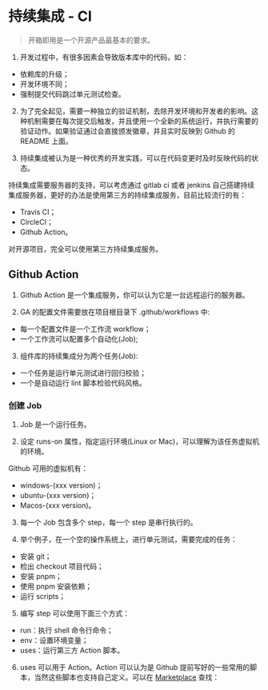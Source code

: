 # 持续集成 - CI

> 开箱即用是一个开源产品最基本的要求。

1. 开发过程中，有很多因素会导致版本库中的代码，如：

- 依赖库的升级；
- 开发环境不同；
- 强制提交代码跳过单元测试检查。

2. 为了完全起见，需要一种独立的验证机制，去除开发环境和开发者的影响。这种机制需要在每次提交后触发，并且使用一个全新的系统运行，并执行需要的验证动作。如果验证通过会直接颁发徽章，并且实时反映到 Github 的 README 上面。

3. 持续集成被认为是一种优秀的开发实践，可以在代码变更时及时反映代码的状态。

持续集成需要服务器的支持，可以考虑通过 gitlab ci 或者 jenkins 自己搭建持续集成服务器，更好的办法是使用第三方的持续集成服务，目前比较流行的有：

- Travis CI；
- CircleCI；
- Github Action。

对开源项目，完全可以使用第三方持续集成服务。

## Github Action

1. Github Action 是一个集成服务，你可以认为它是一台远程运行的服务器。

2. GA 的配置文件需要放在项目根目录下 .github/workflows 中:

- 每一个配置文件是一个工作流 workflow；
- 一个工作流可以配置多个自动化(Job);

3. 组件库的持续集成分为两个任务(Job):

- 一个任务是运行单元测试进行回归校验；
- 一个是自动运行 lint 脚本检验代码风格。

### 创建 Job

1. Job 是一个运行任务。

2. 设定 runs-on 属性，指定运行环境(Linux or Mac)，可以理解为该任务虚拟机的环境。

Github 可用的虚拟机有：

- windows-(xxx version)；
- ubuntu-(xxx version)；
- Macos-(xxx version)。

3. 每一个 Job 包含多个 step，每一个 step 是串行执行的。

4. 举个例子，在一个空的操作系统上，进行单元测试，需要完成的任务：

- 安装 git；
- 检出 checkout 项目代码；
- 安装 pnpm；
- 使用 pnpm 安装依赖；
- 运行 scripts；

5. 编写 step 可以使用下面三个方式：

- run：执行 shell 命令行命令；
- env：设置环境变量；
- uses：运行第三方 Action 脚本。

6. uses 可以用于 Action。Action 可以认为是 Github 提前写好的一些常用的脚本，当然这些脚本也支持自己定义。可以在 [Marketplace](https://github.com/marketplace?type=actions&query=actions) 查找：
